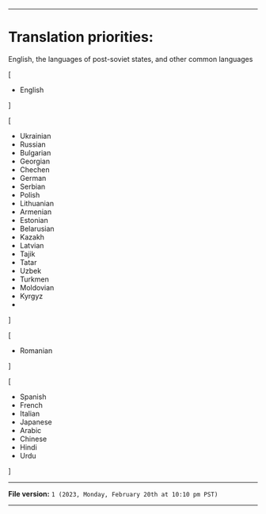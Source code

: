 
***

# Translation priorities:

English, the languages of post-soviet states, and other common languages

[

- English

]

[

- Ukrainian
- Russian
- Bulgarian
- Georgian
- Chechen
- German
- Serbian
- Polish
- Lithuanian
- Armenian
- Estonian
- Belarusian
- Kazakh
- Latvian
- Tajik
- Tatar
- Uzbek
- Turkmen
- Moldovian
- Kyrgyz
- 
]

[

- Romanian

]

[

- Spanish
- French
- Italian
- Japanese
- Arabic
- Chinese
- Hindi
- Urdu

]

***

**File version:** `1 (2023, Monday, February 20th at 10:10 pm PST)`

***
